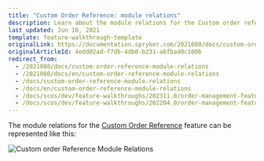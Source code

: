 ```yaml
---
title: "Custom Order Reference: module relations"
description: Learn about the module relations for the Custom order reference within the Spryker Order Management System.
last_updated: Jun 16, 2021
template: feature-walkthrough-template
originalLink: https://documentation.spryker.com/2021080/docs/custom-order-reference-module-relations
originalArticleId: 4edd02ad-f7db-4db0-b231-a6fbad0c100b
redirect_from:
  - /2021080/docs/custom-order-reference-module-relations
  - /2021080/docs/en/custom-order-reference-module-relations
  - /docs/custom-order-reference-module-relations
  - /docs/en/custom-order-reference-module-relations
  - /docs/scos/dev/feature-walkthroughs/202311.0/order-management-feature-walkthrough/custom-order-reference-module-relations.html
  - /docs/scos/dev/feature-walkthroughs/202204.0/order-management-feature-walkthrough/custom-order-reference-module-relations.html
---
```


The module relations for the [Custom Order Reference](/docs/pbc/all/order-management-system/latest/base-shop/order-management-feature-overview/custom-order-reference-overview.html) feature can be represented like this:

![Custom order Reference Module Relations](https://confluence-connect.gliffy.net/embed/image/48319fea-1661-457f-9b4f-b8029dea8e70.png?utm_medium=live&utm_source=custom)
